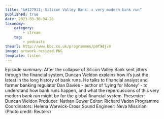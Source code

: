 ```yaml
---
title: "&#127911; Silicon Valley Bank: a very modern bank run"
published: true
date: 2023-03-30-04-28
taxonomy:
    category:
        - stream
    tag:
        - podcasts
theurl: http://www.bbc.co.uk/programmes/p0f9djv8
image: artwork-resized.PNG
template: listen
---
```


Episode summary: After the collapse of Silicon Valley Bank sent jitters through the financial system, Duncan Weldon explains how it&rsquo;s just the latest in the long history of bank runs. He talks to financial analyst and former banking regulator Dan Davies - author of &lsquo;Lying for Money&rsquo; - to understand how bank runs happen, and what the repercussions of this very modern bank run might be for the global financial system. Presenter: Duncan Weldon Producer: Nathan Gower Editor: Richard Vadon Programme Coordinators: Helena Warwick-Cross Sound Engineer: Neva Missirian (Photo credit: Reuters)
